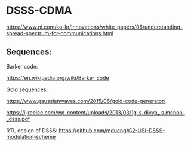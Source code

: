 # DSSS-CDMA

https://www.ni.com/ko-kr/innovations/white-papers/06/understanding-spread-spectrum-for-communications.html 

## Sequences:

Barker code:

https://en.wikipedia.org/wiki/Barker_code

Gold sequences:

https://www.gaussianwaves.com/2015/06/gold-code-generator/

https://ijireeice.com/wp-content/uploads/2013/03/1g-s-divya_.s.menon-_dsss.pdf

RTL design of DSSS: https://github.com/mducng/G2-USI-DSSS-modulation-scheme
